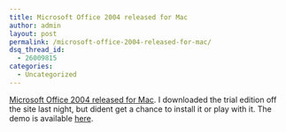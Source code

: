 ```yaml
---
title: Microsoft Office 2004 released for Mac
author: admin
layout: post
permalink: /microsoft-office-2004-released-for-mac/
dsq_thread_id:
  - 26009815
categories:
  - Uncategorized
---
```

[Microsoft Office 2004 released for Mac][1]. I downloaded the trial edition off the site last night, but dident get a chance to install it or play with it. The demo is available [here][2].

 [1]: http://www.neowin.net/comments.php?id=20129&category=main
 [2]: http://www.microsoft.com/mac/default.aspx?pid=office2004td